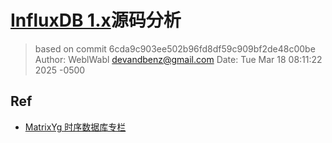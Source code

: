 # [InfluxDB 1.x](https://github.com/influxdata/influxdb/tree/master-1.x)源码分析

> based on
> commit 6cda9c903ee502b96fd8df59c909bf2de48c00be
> Author: WeblWabl <devandbenz@gmail.com>
> Date:   Tue Mar 18 08:11:22 2025 -0500

## Ref

- [MatrixYg 时序数据库专栏](https://blog.csdn.net/weixin_41863129/category_11251622.html?spm=1001.2014.3001.5482)

